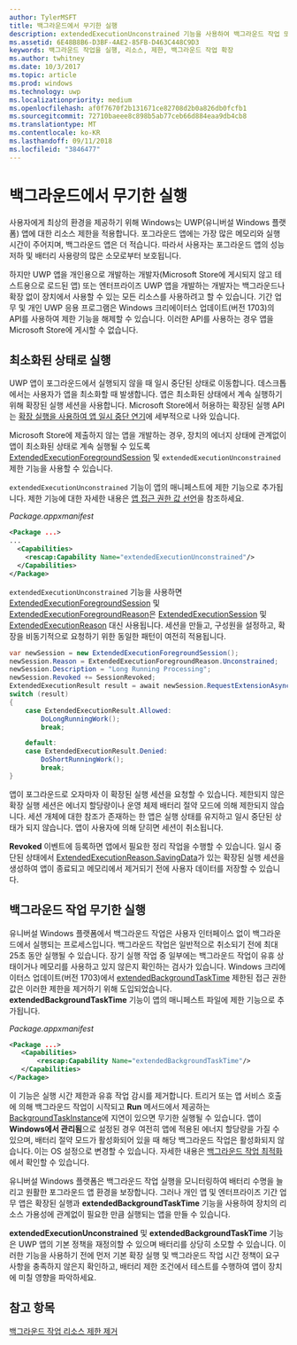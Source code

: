 ```yaml
---
author: TylerMSFT
title: 백그라운드에서 무기한 실행
description: extendedExecutionUnconstrained 기능을 사용하여 백그라운드 작업 또는 확장된 실행 세션을 백그라운드에서 무기한 실행하세요.
ms.assetid: 6E48B8B6-D3BF-4AE2-85FB-D463C448C9D3
keywords: 백그라운드 작업을 실행, 리소스, 제한, 백그라운드 작업 확장
ms.author: twhitney
ms.date: 10/3/2017
ms.topic: article
ms.prod: windows
ms.technology: uwp
ms.localizationpriority: medium
ms.openlocfilehash: af0f7670f2b131671ce82708d2b0a826db0fcfb1
ms.sourcegitcommit: 72710baeee8c898b5ab77ceb66d884eaa9db4cb8
ms.translationtype: MT
ms.contentlocale: ko-KR
ms.lasthandoff: 09/11/2018
ms.locfileid: "3846477"
---
```

# <a name="run-in-the-background-indefinitely"></a>백그라운드에서 무기한 실행

사용자에게 최상의 환경을 제공하기 위해 Windows는 UWP(유니버설 Windows 플랫폼) 앱에 대한 리소스 제한을 적용합니다. 포그라운드 앱에는 가장 많은 메모리와 실행 시간이 주어지며, 백그라운드 앱은 더 적습니다. 따라서 사용자는 포그라운드 앱의 성능 저하 및 배터리 사용량의 많은 소모로부터 보호됩니다.

하지만 UWP 앱을 개인용으로 개발하는 개발자(Microsoft Store에 게시되지 않고 테스트용으로 로드된 앱) 또는 엔터프라이즈 UWP 앱을 개발하는 개발자는 백그라운드나 확장 없이 장치에서 사용할 수 있는 모든 리소스를 사용하려고 할 수 있습니다. 기간 업무 및 개인 UWP 응용 프로그램은 Windows 크리에이터스 업데이트(버전 1703)의 API를 사용하여 제한 기능을 해제할 수 있습니다. 이러한 API를 사용하는 경우 앱을 Microsoft Store에 게시할 수 없습니다.

## <a name="run-while-minimized"></a>최소화된 상태로 실행

UWP 앱이 포그라운드에서 실행되지 않을 때 일시 중단된 상태로 이동합니다. 데스크톱에서는 사용자가 앱을 최소화할 때 발생합니다. 앱은 최소화된 상태에서 계속 실행하기 위해 확장된 실행 세션을 사용합니다. Microsoft Store에서 허용하는 확장된 실행 API는 [확장 실행을 사용하여 앱 일시 중단 연기](https://docs.microsoft.com/windows/uwp/launch-resume/run-minimized-with-extended-execution)에 세부적으로 나와 있습니다.

Microsoft Store에 제출하지 않는 앱을 개발하는 경우, 장치의 에너지 상태에 관계없이 앱이 최소화된 상태로 계속 실행될 수 있도록 [ExtendedExecutionForegroundSession](https://docs.microsoft.com/uwp/api/windows.applicationmodel.extendedexecution.foreground.extendedexecutionforegroundsession) 및 `extendedExecutionUnconstrained` 제한 기능을 사용할 수 있습니다.  

`extendedExecutionUnconstrained` 기능이 앱의 매니페스트에 제한 기능으로 추가됩니다. 제한 기능에 대한 자세한 내용은 [앱 접근 권한 값 선언](https://docs.microsoft.com/windows/uwp/packaging/app-capability-declarations)을 참조하세요.

_Package.appxmanifest_
```xml
<Package ...>
...
  <Capabilities>  
    <rescap:Capability Name="extendedExecutionUnconstrained"/>  
  </Capabilities>  
</Package>
```

`extendedExecutionUnconstrained` 기능을 사용하면 [ExtendedExecutionForegroundSession](https://docs.microsoft.com/uwp/api/windows.applicationmodel.extendedexecution.foreground.extendedexecutionforegroundsession) 및 [ExtendedExecutionForegroundReason](https://docs.microsoft.com/en-us/uwp/api/windows.applicationmodel.extendedexecution.foreground.extendedexecutionforegroundreason)은 [ExtendedExecutionSession](https://docs.microsoft.com/uwp/api/windows.applicationmodel.extendedexecution.extendedexecutionsession) 및 [ExtendedExecutionReason](https://docs.microsoft.com/uwp/api/windows.applicationmodel.extendedexecution.extendedexecutionreason) 대신 사용됩니다. 세션을 만들고, 구성원을 설정하고, 확장을 비동기적으로 요청하기 위한 동일한 패턴이 여전히 적용됩니다. 

```cs
var newSession = new ExtendedExecutionForegroundSession();  
newSession.Reason = ExtendedExecutionForegroundReason.Unconstrained;  
newSession.Description = "Long Running Processing";  
newSession.Revoked += SessionRevoked;  
ExtendedExecutionResult result = await newSession.RequestExtensionAsync();  
switch (result)  
{  
    case ExtendedExecutionResult.Allowed:  
        DoLongRunningWork();  
        break;  

    default:  
    case ExtendedExecutionResult.Denied:  
        DoShortRunningWork();  
        break;  
}
```

앱이 포그라운드로 오자마자 이 확장된 실행 세션을 요청할 수 있습니다. 제한되지 않은 확장 실행 세션은 에너지 할당량이나 운영 체제 배터리 절약 모드에 의해 제한되지 않습니다. 세션 개체에 대한 참조가 존재하는 한 앱은 실행 상태를 유지하고 일시 중단된 상태가 되지 않습니다. 앱이 사용자에 의해 닫히면 세션이 취소됩니다.

**Revoked** 이벤트에 등록하면 앱에서 필요한 정리 작업을 수행할 수 있습니다. 일시 중단된 상태에서 [ExtendedExecutionReason.SavingData](https://docs.microsoft.com/uwp/api/windows.applicationmodel.extendedexecution.extendedexecutionreason)가 있는 확장된 실행 세션을 생성하여 앱이 종료되고 메모리에서 제거되기 전에 사용자 데이터를 저장할 수 있습니다.

## <a name="run-background-tasks-indefinitely"></a>백그라운드 작업 무기한 실행

유니버설 Windows 플랫폼에서 백그라운드 작업은 사용자 인터페이스 없이 백그라운드에서 실행되는 프로세스입니다. 백그라운드 작업은 일반적으로 취소되기 전에 최대 25초 동안 실행될 수 있습니다. 장기 실행 작업 중 일부에는 백그라운드 작업이 유휴 상태이거나 메모리를 사용하고 있지 않은지 확인하는 검사가 있습니다. Windows 크리에이터스 업데이트(버전 1703)에서 [extendedBackgroundTaskTime](https://docs.microsoft.com/windows/uwp/packaging/app-capability-declarations) 제한된 접근 권한 값은 이러한 제한을 제거하기 위해 도입되었습니다. **extendedBackgroundTaskTime** 기능이 앱의 매니페스트 파일에 제한 기능으로 추가됩니다.

_Package.appxmanifest_
```xml
<Package ...>
   <Capabilities>  
       <rescap:Capability Name="extendedBackgroundTaskTime"/>  
   </Capabilities>  
</Package>
```

이 기능은 실행 시간 제한과 유휴 작업 감시를 제거합니다. 트리거 또는 앱 서비스 호출에 의해 백그라운드 작업이 시작되고 **Run** 메서드에서 제공하는 [BackgroundTaskInstance](https://docs.microsoft.com/uwp/api/Windows.ApplicationModel.Background.IBackgroundTaskInstance)에 지연이 있으면 무기한 실행될 수 있습니다. 앱이 **Windows에서 관리됨**으로 설정된 경우 여전히 앱에 적용된 에너지 할당량을 가질 수 있으며, 배터리 절약 모드가 활성화되어 있을 때 해당 백그라운드 작업은 활성화되지 않습니다. 이는 OS 설정으로 변경할 수 있습니다. 자세한 내용은 [백그라운드 작업 최적화](https://docs.microsoft.com/windows/uwp/debug-test-perf/optimize-background-activity)에서 확인할 수 있습니다.

유니버설 Windows 플랫폼은 백그라운드 작업 실행을 모니터링하여 배터리 수명을 늘리고 원활한 포그라운드 앱 환경을 보장합니다. 그러나 개인 앱 및 엔터프라이즈 기간 업무 앱은 확장된 실행과 **extendedBackgroundTaskTime** 기능을 사용하여 장치의 리소스 가용성에 관계없이 필요한 만큼 실행되는 앱을 만들 수 있습니다.

**extendedExecutionUnconstrained** 및 **extendedBackgroundTaskTime** 기능은 UWP 앱의 기본 정책을 재정의할 수 있으며 배터리를 상당히 소모할 수 있습니다. 이러한 기능을 사용하기 전에 먼저 기본 확장 실행 및 백그라운드 작업 시간 정책이 요구 사항을 충족하지 않은지 확인하고, 배터리 제한 조건에서 테스트를 수행하여 앱이 장치에 미칠 영향을 파악하세요.

## <a name="see-also"></a>참고 항목

[백그라운드 작업 리소스 제한 제거](https://docs.microsoft.com/windows/application-management/enterprise-background-activity-controls)
